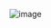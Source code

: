 ![image](https://github.com/deepdk/TidyTuesday_2023/assets/31981663/8b19dcaa-c85a-4ba6-926f-7658df75fba6)
